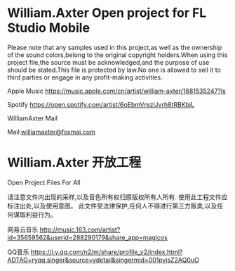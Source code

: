 # William.Axter Open project for FL Studio Mobile 

Please note that any samples used in this project,as well as the ownership of the sound colors,belong to the original copyright holders.When using this project file,the source must be acknowledged,and the purpose of use should be stated.This file is protected by law.No one is allowed to sell it to third parties or engage in any profit-making activities.

Apple Music
https://music.apple.com/cn/artist/william-axter/1681535247?ls

Spotify
https://open.spotify.com/artist/6oEbmVrezlJvrh8tRBKbjL

WilliamAxter Mail 

Mail:williamaxter@foxmai.com

# William.Axter 开放工程
Open Project Files For All 

请注意文件内出现的采样,以及音色所有权归原版权所有人所有.
使用此工程文件应标注出处,以及使用意图。
此文件受法律保护,任何人不得进行第三方贩卖,以及任何谋取利益行为。

网易云音乐
http://music.163.com/artist?id=35659562&userid=288290179&share_app=magicos

QQ音乐
https://i.y.qq.com/n2/m/share/profile_v2/index.html?ADTAG=ryqq.singer&source=ydetail&singermid=001pyjsZ2AQ0uO
